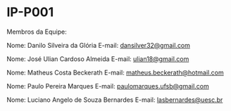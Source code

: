 # IP-P001

Membros da Equipe:

Nome: Danilo Silveira da Glória
E-mail: dansilver32@gmail.com

Nome: José Ulian Cardoso Almeida
E-mail: ulian18@gmail.com

Nome: Matheus Costa Beckerath
E-mail: matheus.beckerath@hotmail.com

Nome: Paulo Pereira Marques
E-mail: paulomarques.ufsb@gmail.com

Nome: Luciano Angelo de Souza Bernardes
E-mail: lasbernardes@uesc.br


